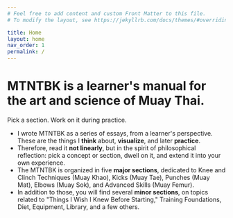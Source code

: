 ```yaml
---
# Feel free to add content and custom Front Matter to this file.
# To modify the layout, see https://jekyllrb.com/docs/themes/#overriding-theme-defaults

title: Home
layout: home
nav_order: 1
permalink: /
---
```


# MTNTBK is a learner's manual for the art and science of Muay Thai.
Pick a section. Work on it during practice.

- I wrote MTNTBK as a series of essays, from a learner's perspective. These are the things I
  **think** about, **visualize**, and later **practice**.
- Therefore, read it **not linearly**, but in the spirit of philosophical reflection: pick a
  concept or section, dwell on it, and extend it into your own experience.
- The MTNTBK is organized in five **major sections**, dedicated to Knee and Clinch Techniques
  (Muay Khao), Kicks (Muay Tae), Punches (Muay Mat), Elbows (Muay Sok), and Advanced Skills
(Muay Femur).
- In addition to those, you will find several **minor sections**, on topics related to "Things I
  Wish I Knew Before Starting," Training Foundations, Diet, Equipment, Library, and a few
others.


